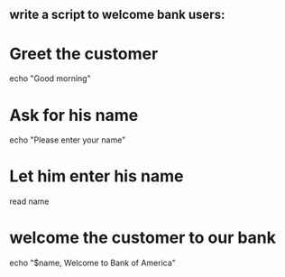 write a script to welcome bank users:
-------------------------------------
# Greet the customer 
echo "Good morning"
# Ask for his name 
echo "Please enter your name"
# Let him enter his name 
read name   
# welcome the customer to our bank 
echo "$name, Welcome to Bank of America"  

